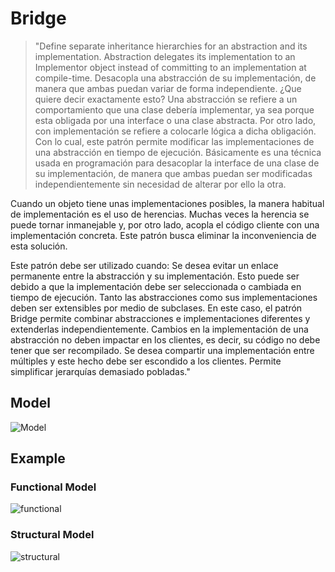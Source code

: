 # Bridge

>"Define separate inheritance hierarchies for an abstraction and its implementation. Abstraction delegates its implementation to an Implementor object instead of committing to an implementation at compile-time.
Desacopla una abstracción de su implementación, de manera que ambas puedan variar de forma independiente. ¿Que quiere decir exactamente esto? Una abstracción se refiere a un comportamiento que una clase debería implementar, ya sea porque esta obligada por una interface o una clase abstracta. Por otro lado, con implementación se refiere a colocarle lógica a dicha obligación.
Con lo cual, este patrón permite modificar las implementaciones de una abstracción en tiempo de ejecución. Básicamente es una técnica usada en programación para desacoplar la interface de una clase de su implementación, de manera que ambas puedan ser modificadas independientemente sin necesidad de alterar por ello la otra.

Cuando un objeto tiene unas implementaciones posibles, la manera habitual de implementación es el uso de herencias. Muchas veces la herencia se puede tornar inmanejable y, por otro lado, acopla el código cliente con una implementación concreta. Este patrón busca eliminar la inconveniencia de esta solución. 

Este patrón debe ser utilizado cuando:
Se desea evitar un enlace permanente entre la abstracción y su implementación. Esto puede ser debido a que la implementación debe ser seleccionada o cambiada en tiempo de ejecución.
Tanto las abstracciones como sus implementaciones deben ser extensibles por medio de subclases. En este caso, el patrón Bridge permite combinar abstracciones e implementaciones diferentes y extenderlas independientemente.
Cambios en la implementación de una abstracción no deben impactar en los clientes, es decir, su código no debe tener que ser recompilado.
Se desea compartir una implementación entre múltiples y este hecho debe ser escondido a los clientes.
Permite simplificar jerarquías demasiado pobladas."

## Model
![Model](bridge.png)

## Example

### Functional Model
  ![functional](exercise/functional.png)

### Structural Model
  ![structural](exercise/structural.png)
>
